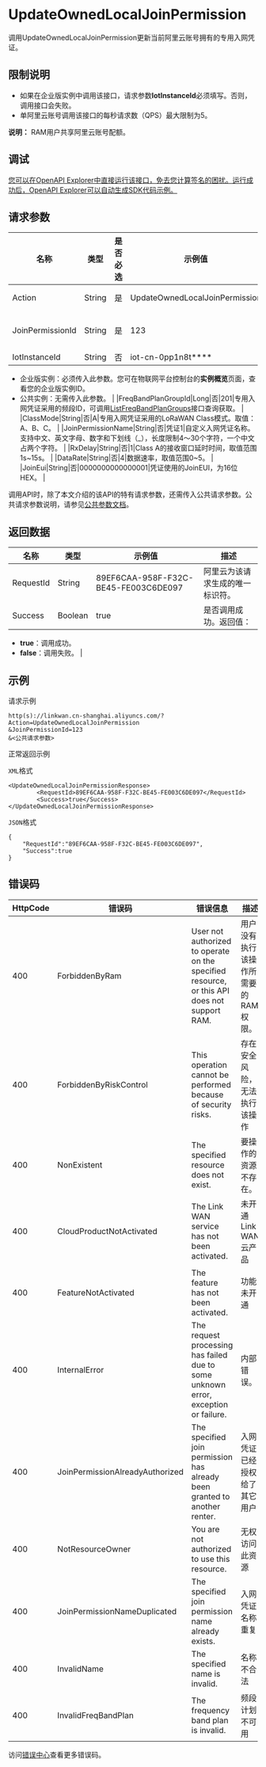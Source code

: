 # UpdateOwnedLocalJoinPermission

调用UpdateOwnedLocalJoinPermission更新当前阿里云账号拥有的专用入网凭证。

## 限制说明

-   如果在企业版实例中调用该接口，请求参数**IotInstanceId**必须填写。否则，调用接口会失败。
-   单阿里云账号调用该接口的每秒请求数（QPS）最大限制为5。

**说明：** RAM用户共享阿里云账号配额。

## 调试

[您可以在OpenAPI Explorer中直接运行该接口，免去您计算签名的困扰。运行成功后，OpenAPI Explorer可以自动生成SDK代码示例。](https://api.aliyun.com/#product=LinkWAN&api=UpdateOwnedLocalJoinPermission&type=RPC&version=2019-03-01)

## 请求参数

|名称|类型|是否必选|示例值|描述|
|--|--|----|---|--|
|Action|String|是|UpdateOwnedLocalJoinPermission|系统规定参数。取值：**UpdateOwnedLocalJoinPermission**。 |
|JoinPermissionId|String|是|123|专用入网凭证ID，可调用[ListRentedJoinPermissions](~~109924~~)接口查询获取。 |
|IotInstanceId|String|否|iot-cn-0pp1n8t\*\*\*\*|实例ID。

 -   企业版实例：必须传入此参数。您可在物联网平台控制台的**实例概览**页面，查看您的企业版实例ID。
-   公共实例：无需传入此参数。 |
|FreqBandPlanGroupId|Long|否|201|专用入网凭证采用的频段ID，可调用[ListFreqBandPlanGroups](~~108614~~)接口查询获取。 |
|ClassMode|String|否|A|专用入网凭证采用的LoRaWAN Class模式。取值：A、B、C。 |
|JoinPermissionName|String|否|凭证1|自定义入网凭证名称。支持中文、英文字母、数字和下划线（\_），长度限制4～30个字符，一个中文占两个字符。 |
|RxDelay|String|否|1|Class A的接收窗口延时时间，取值范围1s~15s。 |
|DataRate|String|否|4|数据速率，取值范围0~5。 |
|JoinEui|String|否|0000000000000001|凭证使用的JoinEUI，为16位HEX。 |

调用API时，除了本文介绍的该API的特有请求参数，还需传入公共请求参数。公共请求参数说明，请参见[公共参数文档](~~108601~~)。

## 返回数据

|名称|类型|示例值|描述|
|--|--|---|--|
|RequestId|String|89EF6CAA-958F-F32C-BE45-FE003C6DE097|阿里云为该请求生成的唯一标识符。 |
|Success|Boolean|true|是否调用成功。返回值：

 -   **true**：调用成功。
-   **false**：调用失败。 |

## 示例

请求示例

```
http(s)://linkwan.cn-shanghai.aliyuncs.com/?Action=UpdateOwnedLocalJoinPermission
&JoinPermissionId=123
&<公共请求参数>
```

正常返回示例

`XML`格式

```
<UpdateOwnedLocalJoinPermissionResponse>
        <RequestId>89EF6CAA-958F-F32C-BE45-FE003C6DE097</RequestId>
        <Success>true</Success>
</UpdateOwnedLocalJoinPermissionResponse>
```

`JSON`格式

```
{
	"RequestId":"89EF6CAA-958F-F32C-BE45-FE003C6DE097",
	"Success":true
}
```

## 错误码

|HttpCode|错误码|错误信息|描述|
|--------|---|----|--|
|400|ForbiddenByRam|User not authorized to operate on the specified resource, or this API does not support RAM.|用户没有执行该操作所需要的RAM权限。|
|400|ForbiddenByRiskControl|This operation cannot be performed because of security risks.|存在安全风险，无法执行该操作|
|400|NonExistent|The specified resource does not exist.|要操作的资源不存在。|
|400|CloudProductNotActivated|The Link WAN service has not been activated.|未开通 Link WAN 云产品|
|400|FeatureNotActivated|The feature has not been activated.|功能未开通|
|400|InternalError|The request processing has failed due to some unknown error, exception or failure.|内部错误。|
|400|JoinPermissionAlreadyAuthorized|The specified join permission has already been granted to another renter.|入网凭证已经授权给了其它用户|
|400|NotResourceOwner|You are not authorized to use this resource.|无权访问此资源|
|400|JoinPermissionNameDuplicated|The specified join permission name already exists.|入网凭证名称重复|
|400|InvalidName|The specified name is invalid.|名称不合法|
|400|InvalidFreqBandPlan|The frequency band plan is invalid.|频段计划不可用|

访问[错误中心](https://error-center.aliyun.com/status/product/LinkWAN)查看更多错误码。

